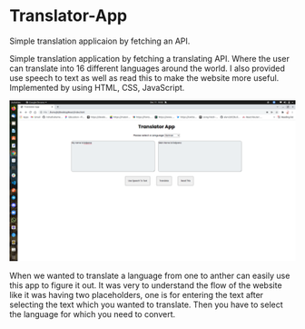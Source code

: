 # Translator-App

Simple translation applicaion by fetching an API.


Simple translation application by fetching a translating API. Where the user can translate into 16 different languages around the world. I also provided use speech to text as well as read this to make the website more useful. Implemented by using HTML, CSS, JavaScript.


![My app](https://github.com/kalpana123-1/Translator-App/blob/main/picture.png "Translation App")

When we wanted to translate a language from one to anther can easily use this app to figure it out. It was very to understand the flow of the website like it was having two placeholders, one is for entering the text after selecting the text which you wanted to translate. Then you have to select the language for which you need to convert. 
